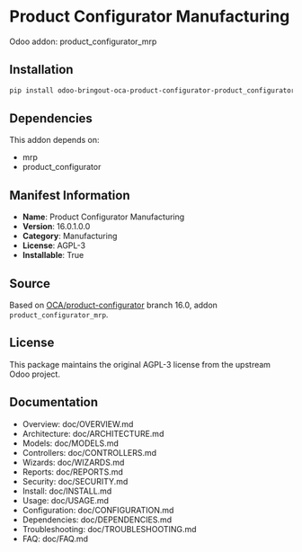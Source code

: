 # Product Configurator Manufacturing

Odoo addon: product_configurator_mrp

## Installation

```bash
pip install odoo-bringout-oca-product-configurator-product_configurator_mrp
```

## Dependencies

This addon depends on:
- mrp
- product_configurator

## Manifest Information

- **Name**: Product Configurator Manufacturing
- **Version**: 16.0.1.0.0
- **Category**: Manufacturing
- **License**: AGPL-3
- **Installable**: True

## Source

Based on [OCA/product-configurator](https://github.com/OCA/product-configurator) branch 16.0, addon `product_configurator_mrp`.

## License

This package maintains the original AGPL-3 license from the upstream Odoo project.

## Documentation

- Overview: doc/OVERVIEW.md
- Architecture: doc/ARCHITECTURE.md
- Models: doc/MODELS.md
- Controllers: doc/CONTROLLERS.md
- Wizards: doc/WIZARDS.md
- Reports: doc/REPORTS.md
- Security: doc/SECURITY.md
- Install: doc/INSTALL.md
- Usage: doc/USAGE.md
- Configuration: doc/CONFIGURATION.md
- Dependencies: doc/DEPENDENCIES.md
- Troubleshooting: doc/TROUBLESHOOTING.md
- FAQ: doc/FAQ.md
